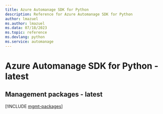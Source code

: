 ```yaml
---
title: Azure Automanage SDK for Python
description: Reference for Azure Automanage SDK for Python
author: lmazuel
ms.author: lmazuel
ms.data: 07/18/2023
ms.topic: reference
ms.devlang: python
ms.service: automanage
---
```

# Azure Automanage SDK for Python - latest

## Management packages - latest
[!INCLUDE [mgmt-packages](automanage-mgmt-index.md)]
